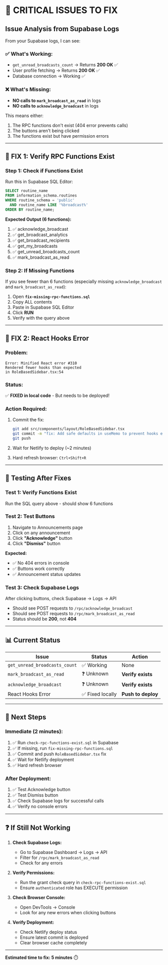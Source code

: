 # 🚨 CRITICAL ISSUES TO FIX

## Issue Analysis from Supabase Logs

From your Supabase logs, I can see:

### ✅ **What's Working:**
- `get_unread_broadcasts_count` → Returns **200 OK** ✅
- User profile fetching → Returns **200 OK** ✅
- Database connection → Working ✅

### ❌ **What's Missing:**
- **NO calls to `mark_broadcast_as_read`** in logs
- **NO calls to `acknowledge_broadcast`** in logs

This means either:
1. The RPC functions don't exist (404 error prevents calls)
2. The buttons aren't being clicked
3. The functions exist but have permission errors

---

## 🔧 **FIX 1: Verify RPC Functions Exist**

### **Step 1: Check if Functions Exist**

Run this in Supabase SQL Editor:

```sql
SELECT routine_name 
FROM information_schema.routines 
WHERE routine_schema = 'public' 
  AND routine_name LIKE '%broadcast%'
ORDER BY routine_name;
```

**Expected Output (6 functions):**
1. ✅ acknowledge_broadcast
2. ✅ get_broadcast_analytics
3. ✅ get_broadcast_recipients
4. ✅ get_my_broadcasts
5. ✅ get_unread_broadcasts_count
6. ✅ mark_broadcast_as_read

### **Step 2: If Missing Functions**

If you see fewer than 6 functions (especially missing `acknowledge_broadcast` and `mark_broadcast_as_read`):

1. Open **`fix-missing-rpc-functions.sql`**
2. Copy ALL contents
3. Paste in Supabase SQL Editor
4. Click **RUN**
5. Verify with the query above

---

## 🔧 **FIX 2: React Hooks Error**

### **Problem:**
```
Error: Minified React error #310
Rendered fewer hooks than expected
in RoleBasedSidebar.tsx:54
```

### **Status:**
✅ **FIXED in local code** - But needs to be deployed!

### **Action Required:**
1. Commit the fix:
   ```bash
   git add src/components/layout/RoleBasedSidebar.tsx
   git commit -m "fix: Add safe defaults in useMemo to prevent hooks error"
   git push
   ```

2. Wait for Netlify to deploy (~2 minutes)

3. Hard refresh browser: `Ctrl+Shift+R`

---

## 🧪 **Testing After Fixes**

### **Test 1: Verify Functions Exist**
Run the SQL query above - should show 6 functions

### **Test 2: Test Buttons**
1. Navigate to Announcements page
2. Click on any announcement
3. Click **"Acknowledge"** button
4. Click **"Dismiss"** button

**Expected:**
- ✅ No 404 errors in console
- ✅ Buttons work correctly
- ✅ Announcement status updates

### **Test 3: Check Supabase Logs**
After clicking buttons, check Supabase → Logs → API
- Should see POST requests to `/rpc/acknowledge_broadcast`
- Should see POST requests to `/rpc/mark_broadcast_as_read`
- Status should be **200**, not **404**

---

## 📊 **Current Status**

| Issue | Status | Action |
|-------|--------|--------|
| `get_unread_broadcasts_count` | ✅ Working | None |
| `mark_broadcast_as_read` | ❓ Unknown | **Verify exists** |
| `acknowledge_broadcast` | ❓ Unknown | **Verify exists** |
| React Hooks Error | ✅ Fixed locally | **Push to deploy** |

---

## 🎯 **Next Steps**

### **Immediate (2 minutes):**
1. ✅ Run `check-rpc-functions-exist.sql` in Supabase
2. ✅ If missing, run `fix-missing-rpc-functions.sql`
3. ✅ Commit and push `RoleBasedSidebar.tsx` fix
4. ✅ Wait for Netlify deployment
5. ✅ Hard refresh browser

### **After Deployment:**
1. ✅ Test Acknowledge button
2. ✅ Test Dismiss button
3. ✅ Check Supabase logs for successful calls
4. ✅ Verify no console errors

---

## ❓ **If Still Not Working**

1. **Check Supabase Logs:**
   - Go to Supabase Dashboard → Logs → API
   - Filter for `/rpc/mark_broadcast_as_read`
   - Check for any errors

2. **Verify Permissions:**
   - Run the grant check query in `check-rpc-functions-exist.sql`
   - Ensure `authenticated` role has EXECUTE permission

3. **Check Browser Console:**
   - Open DevTools → Console
   - Look for any new errors when clicking buttons

4. **Verify Deployment:**
   - Check Netlify deploy status
   - Ensure latest commit is deployed
   - Clear browser cache completely

---

**Estimated time to fix: 5 minutes** ⏱️

